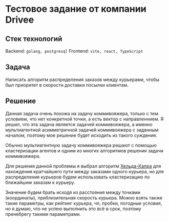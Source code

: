 # Тестовое задание от компании Drivee

## Стек технологий

Backend: `golang, postgresql`
Frontend: `vite, react, TypeScript`

## Задача

Написать алгоритм распределения заказов между курьерами, чтобы был приоритет в скорости доставки посылки клиентам.

## Решение

Данная задача очень похожа на задачу коммивояжера, только с тем условием, что нет конкретной точки, а есть вектор с направленнием. Я решил, что эта задача является задачей коммивояжера, а именно мультиагентной асимметричной задачей коммивояжера с заданным началом, поэтому мое решение будет исходить из такого суждения.

Обычно мультиагентную задачу коммивояжера решают с помощью кластеризации агентов и одним из многих алгоритмов решения задачи коммивояжера.

Для решения данной проблемы я выбрал алгоритм [Хельда-Капра](https://life-prog.ru/2_72037_rassmotrim-algoritm-helda-i-karpa.html) для нахождения кратчайшего пути между заказами одного курьера, но для распределения курьеров будем использовать кластеризацию по ближайшим заказам к курьеру.

Значение будем брать исходя из расстояния между точками (координаты), приблизительная скорость курьера. Можно взять также такие параметры, как рейтинг курьера, чп, пробки, погодные условия, но я думаю, что не успею выполнить это всё в срок, поэтому пренебрегу такими параметрами.
